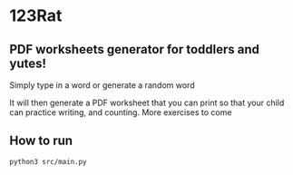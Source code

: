 # 123Rat

## PDF worksheets generator for toddlers and yutes!

Simply type in a word or generate a random word

It will then generate a PDF worksheet that you can print so that your child can practice writing, and
counting. More exercises to come

## How to run

```commandline
python3 src/main.py
```
